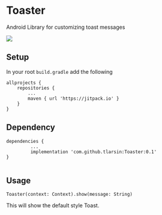 # Toaster
Android Library for customizing toast messages


[![](https://jitpack.io/v/tlarsin/Toaster.svg)](https://jitpack.io/#tlarsin/Toaster)


## Setup

In your root `build.gradle` add the following

```
allprojects {
	repositories {
		...
		maven { url 'https://jitpack.io' }
	}
}
```

## Dependency

```
dependencies {
	     ...
	     implementation 'com.github.tlarsin:Toaster:0.1'
}
	
```

## Usage

```
Toaster(context: Context).show(message: String)
```

This will show the default style Toast.

